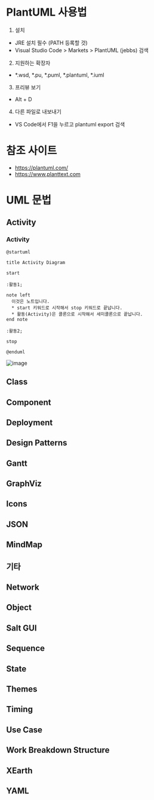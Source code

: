 # PlantUML 사용법

1. 설치
  - JRE 설치 필수 (PATH 등록할 것)
  - Visual Studio Code > Markets > PlantUML (jebbs) 검색
2. 지원하는 확장자
  - *.wsd, *.pu, *.puml, *.plantuml, *.iuml
3. 프리뷰 보기
  - Alt + D
4. 다른 파일로 내보내기
  - VS Code에서 F1을 누르고 plantuml export 검색

# 참조 사이트

- <https://plantuml.com/>
- <https://www.planttext.com>

# UML 문법

## Activity

### Activity

```uml
@startuml

title Activity Diagram

start

:활동1;

note left
  이것은 노트입니다.
  * start 키워드로 시작해서 stop 키워드로 끝납니다.
  * 활동(Activity)은 콜론으로 시작해서 세미콜론으로 끝납니다.
end note

:활동2;

stop

@enduml
```

![image](https://github.com/Soonbum/How_to_PlantUML/assets/16474083/2c7abdf8-b2c8-4915-904c-1b71d36e19e4)


## Class

## Component

## Deployment

## Design Patterns

## Gantt

## GraphViz

## Icons

## JSON

## MindMap

## 기타

## Network

## Object

## Salt GUI

## Sequence

## State

## Themes

## Timing

## Use Case

## Work Breakdown Structure

## XEarth

## YAML
